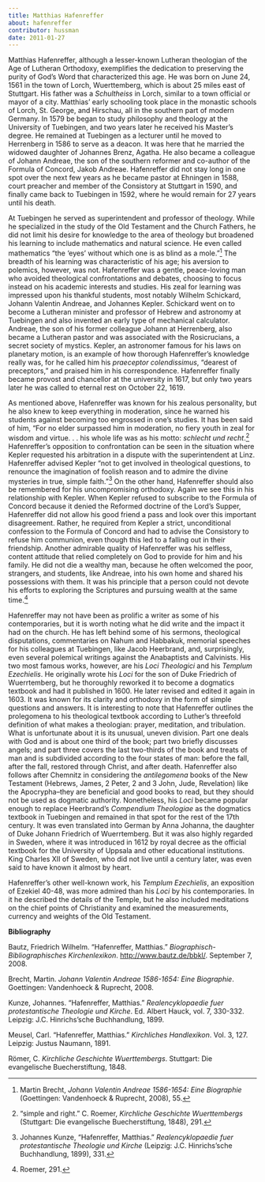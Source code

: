 ```yaml
---
title: Matthias Hafenreffer
about: hafenreffer
contributor: hussman
date: 2011-01-27
---
```


Matthias Hafenreffer, although a lesser-known Lutheran theologian of the Age of Lutheran Orthodoxy, exemplifies the dedication to preserving the purity of God’s Word that characterized this age. He was born on June 24, 1561 in the town of Lorch, Wuerttemberg, which is about 25 miles east of Stuttgart. His father was a *Schultheiss* in Lorch, similar to a town official or mayor of a city. Matthias’ early schooling took place in the monastic schools of Lorch, St. George, and Hirschau, all in the southern part of modern Germany. In 1579 be began to study philosophy and theology at the University of Tuebingen, and two years later he received his Master’s degree. He remained at Tuebingen as a lecturer until he moved to Herrenberg in 1586 to serve as a deacon. It was here that he married the widowed daughter of Johannes Brenz, Agatha. He also became a colleague of Johann Andreae, the son of the southern reformer and co-author of the Formula of Concord, Jakob Andreae. Hafenreffer did not stay long in one spot over the next few years as he became pastor at Ehningen in 1588, court preacher and member of the Consistory at Stuttgart in 1590, and finally came back to Tuebingen in 1592, where he would remain for 27 years until his death. 

At Tuebingen he served as superintendent and professor of theology. While he specialized in the study of the Old Testament and the Church Fathers, he did not limit his desire for knowledge to the area of theology but broadened his learning to include mathematics and natural science. He even called mathematics “the ‘eyes’ without which one is as blind as a mole.”[^1] The breadth of his learning was characteristic of his age; his aversion to polemics, however, was not. Hafenreffer was a gentle, peace-loving man who avoided theological confrontations and debates, choosing to focus instead on his academic interests and studies. His zeal for learning was impressed upon his thankful students, most notably Wilhelm Schickard, Johann Valentin Andreae, and Johannes Kepler. Schickard went on to become a Lutheran minister and professor of Hebrew and astronomy at Tuebingen and also invented an early type of mechanical calculator. Andreae, the son of his former colleague Johann at Herrenberg, also became a Lutheran pastor and was associated with the Rosicrucians, a secret society of mystics. Kepler, an astronomer famous for his laws on planetary motion, is an example of how thorough Hafenreffer’s knowledge really was, for he called him his *praeceptor colendissimus*, “dearest of preceptors,” and praised him in his correspondence. Hafenreffer finally became provost and chancellor at the university in 1617, but only two years later he was called to eternal rest on October 22, 1619.

As mentioned above, Hafenreffer was known for his zealous personality, but he also knew to keep everything in moderation, since he warned his students against becoming too engrossed in one’s studies. It has been said of him, “For no elder surpassed him in moderation, no fiery youth in zeal for wisdom and virtue. . . his whole life was as his motto: *schlecht und recht*.[^2] Hafenreffer’s opposition to confrontation can be seen in the situation where Kepler requested his arbitration in a dispute with the superintendent at Linz. Hafenreffer advised Kepler “not to get involved in theological questions, to renounce the imagination of foolish reason and to admire the divine mysteries in true, simple faith.”[^3] On the other hand, Hafenreffer should also be remembered for his uncompromising orthodoxy. Again we see this in his relationship with Kepler. When Kepler refused to subscribe to the Formula of Concord because it denied the Reformed doctrine of the Lord’s Supper, Hafenreffer did not allow his good friend a pass and look over this important disagreement. Rather, he required from Kepler a strict, unconditional confession to the Formula of Concord and had to advise the Consistory to refuse him communion, even though this led to a falling out in their friendship. Another admirable quality of Hafenreffer was his selfless, content attitude that relied completely on God to provide for him and his family. He did not die a wealthy man, because he often welcomed the poor, strangers, and students, like Andreae, into his own home and shared his possessions with them. It was his principle that a person could not devote his efforts to exploring the Scriptures and pursuing wealth at the same time.[^4] 

Hafenreffer may not have been as prolific a writer as some of his contemporaries, but it is worth noting what he did write and the impact it had on the church. He has left behind some of his sermons, theological disputations, commentaries on Nahum and Habbakuk, memorial speeches for his colleagues at Tuebingen, like Jacob Heerbrand, and, surprisingly, even several polemical writings against the Anabaptists and Calvinists. His two most famous works, however, are his *Loci Theologici* and his *Templum Ezechielis*. He originally wrote his *Loci* for the son of Duke Friedrich of Wuerrtemberg, but he thoroughly reworked it to become a dogmatics textbook and had it published in 1600. He later revised and edited it again in 1603. It was known for its clarity and orthodoxy in the form of simple questions and answers. It is interesting to note that Hafenreffer outlines the prolegomena to his theological textbook according to Luther’s threefold definition of what makes a theologian: prayer, meditation, and tribulation. What is unfortunate about it is its unusual, uneven division. Part one deals with God and is about one third of the book; part two briefly discusses angels; and part three covers the last two-thirds of the book and treats of man and is subdivided according to the four states of man: before the fall, after the fall, restored through Christ, and after death. Hafenreffer also follows after Chemnitz in considering the *antilegomena* books of the New Testament (Hebrews, James, 2 Peter, 2 and 3 John, Jude, Revelation) like the Apocrypha–they are beneficial and good books to read, but they should not be used as dogmatic authority. Nonetheless, his *Loci* became popular enough to replace Heerbrand’s *Compendium Theologiae* as the dogmatics textbook in Tuebingen and remained in that spot for the rest of the 17th century. It was even translated into German by Anna Johanna, the daughter of Duke Johann Friedrich of Wuerrtemberg. But it was also highly regarded in Sweden, where it was introduced in 1612 by royal decree as the official textbook for the University of Uppsala and other educational institutions. King Charles XII of Sweden, who did not live until a century later, was even said to have known it almost by heart. 

Hafenreffer’s other well-known work, his *Templum Ezechielis*, an exposition of Ezekiel 40-48, was more admired than his *Loci* by his contemporaries. In it he described the details of the Temple, but he also included meditations on the chief points of Christianity and examined the measurements, currency and weights of the Old Testament. 

**Bibliography**

Bautz, Friedrich Wilhelm. “Hafenreffer, Matthias.” *Biographisch-Bibliographisches Kirchenlexikon*. http://www.bautz.de/bbkl/. September 7, 2008. 

Brecht, Martin. *Johann Valentin Andreae 1586-1654: Eine Biographie*. Goettingen: Vandenhoeck & Ruprecht, 2008.

Kunze, Johannes. “Hafenreffer, Matthias.” *Realencyklopaedie fuer protestantische Theologie und Kirche*. Ed. Albert Hauck, vol. 7, 330-332. Leipzig: J.C. Hinrichs’sche Buchhandlung, 1899. 

Meusel, Carl. “Hafenreffer, Matthias.” *Kirchliches Handlexikon*. Vol. 3, 127. Leipzig: Justus Naumann, 1891.

Römer, C. *Kirchliche Geschichte Wuerttembergs*. Stuttgart: Die evangelische Buecherstiftung, 1848. 

[^1]: Martin Brecht, *Johann Valentin Andreae 1586-1654: Eine Biographie* (Goettingen: Vandenhoeck & Ruprecht, 2008), 55.

[^2]: “simple and right.” C. Roemer, *Kirchliche Geschichte Wuerttembergs* (Stuttgart: Die evangelische Buecherstiftung, 1848),  291.

[^3]: Johannes Kunze, “Hafenreffer, Matthias.” *Realencyklopaedie fuer protestantische Theologie und Kirche* (Leipzig: J.C. Hinrichs’sche Buchhandlung, 1899), 331.

[^4]: Roemer, 291.